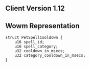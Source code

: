 ## Client Version 1.12

## Wowm Representation
```rust,ignore
struct PetSpellCooldown {
    u16 spell_id;    
    u16 spell_category;    
    u32 cooldown_in_msecs;    
    u32 category_cooldown_in_msecs;    
}

```
